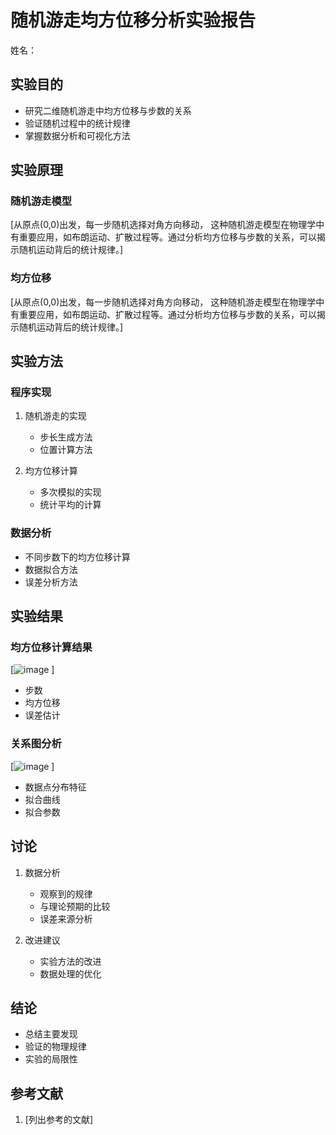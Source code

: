 # 随机游走均方位移分析实验报告

姓名：

## 实验目的
- 研究二维随机游走中均方位移与步数的关系
- 验证随机过程中的统计规律
- 掌握数据分析和可视化方法

## 实验原理
### 随机游走模型
[从原点(0,0)出发，每一步随机选择对角方向移动， 这种随机游走模型在物理学中有重要应用，如布朗运动、扩散过程等。通过分析均方位移与步数的关系，可以揭示随机运动背后的统计规律。]

### 均方位移
[从原点(0,0)出发，每一步随机选择对角方向移动， 这种随机游走模型在物理学中有重要应用，如布朗运动、扩散过程等。通过分析均方位移与步数的关系，可以揭示随机运动背后的统计规律。]

## 实验方法
### 程序实现
1. 随机游走的实现
   - 步长生成方法
   - 位置计算方法
   
2. 均方位移计算
   - 多次模拟的实现
   - 统计平均的计算

### 数据分析
- 不同步数下的均方位移计算
- 数据拟合方法
- 误差分析方法

## 实验结果
### 均方位移计算结果
[![image](https://github.com/user-attachments/assets/fe45660e-93f7-43ba-813d-3c97cd150ba1)
]
- 步数
- 均方位移
- 误差估计

### 关系图分析
[![image](https://github.com/user-attachments/assets/3c2f59e3-6d88-45f7-be11-e96f58aec8ff)
]
- 数据点分布特征
- 拟合曲线
- 拟合参数

## 讨论
1. 数据分析
   - 观察到的规律
   - 与理论预期的比较
   - 误差来源分析

2. 改进建议
   - 实验方法的改进
   - 数据处理的优化

## 结论
- 总结主要发现
- 验证的物理规律
- 实验的局限性

## 参考文献
1. [列出参考的文献]
